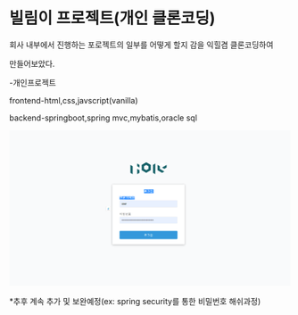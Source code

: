 # 빌림이 프로젝트(개인 클론코딩)

회사 내부에서 진행하는 포로젝트의 일부를 어떻게 할지 감을 익힐겸 클론코딩하여

만들어보았다. 

-개인프로젝트

frontend-html,css,javscript(vanilla)

backend-springboot,spring mvc,mybatis,oracle sql

![Untitled](./image.png)



*추후 계속 추가 및 보완예정(ex: spring security를 통한 비밀번호 해쉬과정)
